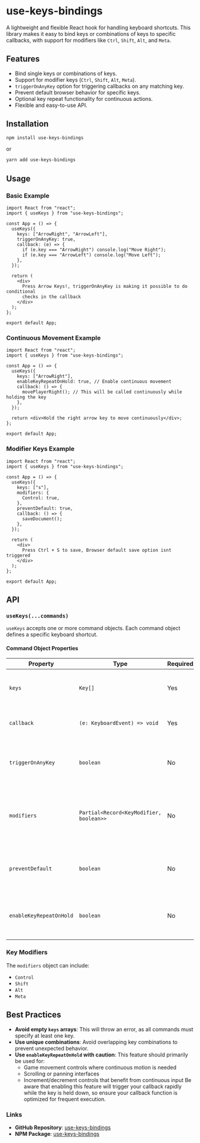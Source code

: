 # use-keys-bindings

A lightweight and flexible React hook for handling keyboard shortcuts. This library makes it easy to bind keys or combinations of keys to specific callbacks, with support for modifiers like `Ctrl`, `Shift`, `Alt`, and `Meta`.

## Features

- Bind single keys or combinations of keys.
- Support for modifier keys (`Ctrl`, `Shift`, `Alt`, `Meta`).
- `triggerOnAnyKey` option for triggering callbacks on any matching key.
- Prevent default browser behavior for specific keys.
- Optional key repeat functionality for continuous actions.
- Flexible and easy-to-use API.

## Installation

```bash
npm install use-keys-bindings
```

or

```bash
yarn add use-keys-bindings
```

## Usage

### Basic Example

```tsx
import React from "react";
import { useKeys } from "use-keys-bindings";

const App = () => {
  useKeys({
    keys: ["ArrowRight", "ArrowLeft"],
    triggerOnAnyKey: true,
    callback: (e) => {
      if (e.key === "ArrowRight") console.log("Move Right");
      if (e.key === "ArrowLeft") console.log("Move Left");
    },
  });

  return (
    <div>
      Press Arrow Keys!, triggerOnAnyKey is making it possible to do conditional
      checks in the callback
    </div>
  );
};

export default App;
```

### Continuous Movement Example

```tsx
import React from "react";
import { useKeys } from "use-keys-bindings";

const App = () => {
  useKeys({
    keys: ["ArrowRight"],
    enableKeyRepeatOnHold: true, // Enable continuous movement
    callback: () => {
      movePlayerRight(); // This will be called continuously while holding the key
    },
  });

  return <div>Hold the right arrow key to move continuously</div>;
};

export default App;
```

### Modifier Keys Example

```tsx
import React from "react";
import { useKeys } from "use-keys-bindings";

const App = () => {
  useKeys({
    keys: ["s"],
    modifiers: {
      Control: true,
    },
    preventDefault: true,
    callback: () => {
      saveDocument();
    },
  });

  return (
    <div>
      Press Ctrl + S to save, Browser default save option isnt triggered
    </div>
  );
};

export default App;
```

## API

### `useKeys(...commands)`

`useKeys` accepts one or more command objects. Each command object defines a specific keyboard shortcut.

#### Command Object Properties

| Property                | Type                                    | Required | Default | Description                                                                           |
| ----------------------- | --------------------------------------- | -------- | ------- | ------------------------------------------------------------------------------------- |
| `keys`                  | `Key[]`                                 | Yes      | —       | An array of keys to listen for (e.g., `["ArrowRight", "s"]`).                         |
| `callback`              | `(e: KeyboardEvent) => void`            | Yes      | —       | The function to call when the keys are pressed.                                       |
| `triggerOnAnyKey`       | `boolean`                               | No       | `false` | If `true`, the callback will be triggered if any one of the keys is pressed.          |
| `modifiers`             | `Partial<Record<KeyModifier, boolean>>` | No       | —       | An object specifying required modifier keys (e.g., `{ Control: true, Shift: true }`). |
| `preventDefault`        | `boolean`                               | No       | `false` | Prevents the browser's default behavior for the specified keys.                       |
| `enableKeyRepeatOnHold` | `boolean`                               | No       | `false` | Enables continuous callback triggering while holding the key down.                    |

### Key Modifiers

The `modifiers` object can include:

- `Control`
- `Shift`
- `Alt`
- `Meta`

## Best Practices

- **Avoid empty `keys` arrays**: This will throw an error, as all commands must specify at least one key.
- **Use unique combinations**: Avoid overlapping key combinations to prevent unexpected behavior.
- **Use `enableKeyRepeatOnHold` with caution**: This feature should primarily be used for:
  - Game movement controls where continuous motion is needed
  - Scrolling or panning interfaces
  - Increment/decrement controls that benefit from continuous input
    Be aware that enabling this feature will trigger your callback rapidly while the key is held down, so ensure your callback function is optimized for frequent execution.

### Links

- **GitHub Repository**: [use-keys-bindings](https://github.com/hayzedd2/use-keys-bindings)
- **NPM Package**: [use-keys-bindings](https://www.npmjs.com/package/use-keys-bindings)
